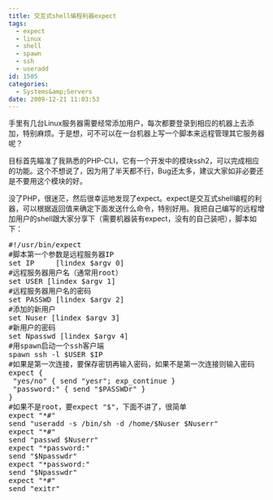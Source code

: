 ```yaml
---
title: 交互式shell编程利器expect
tags:
  - expect
  - linux
  - shell
  - spawn
  - ssh
  - useradd
id: 1505
categories:
  - Systems&amp;Servers
date: 2009-12-21 11:03:53
---
```


手里有几台Linux服务器需要经常添加用户，每次都要登录到相应的机器上去添加，特别麻烦。于是想，可不可以在一台机器上写一个脚本来远程管理其它服务器呢？

目标首先瞄准了我熟悉的PHP-CLI，它有一个开发中的模块ssh2，可以完成相应的功能。这个不想说了，因为用了半天都不行，Bug还太多，建议大家如非必要还是不要用这个模块的好。

没了PHP，很迷茫，然后很幸运地发现了expect。expect是交互式shell编程的利器，可以根据返回值来确定下面发送什么命令，特别好用。我把自己编写的远程增加用户的shell跟大家分享下（需要机器装有expect，没有的自己装吧），脚本如下：
<!--more-->
<pre lang="bash">
#!/usr/bin/expect
#脚本第一个参数是远程服务器IP
set IP     [lindex $argv 0]
#远程服务器用户名（通常用root）
set USER [lindex $argv 1]
#远程服务器用户名的密码
set PASSWD [lindex $argv 2]
#添加的新用户
set Nuser [lindex $argv 3]
#新用户的密码
set Npasswd [lindex $argv 4]
#用spawn启动一个ssh客户端
spawn ssh -l $USER $IP
#如果是第一次连接，要保存密钥再输入密码，如果不是第一次连接则输入密码
expect {
 "yes/no" { send "yesr"; exp_continue }
 "password:" { send "$PASSWDr" }
}
#如果不是root，要expect "$"，下面不讲了，很简单
expect "*#"
send "useradd -s /bin/sh -d /home/$Nuser $Nuserr"
expect "*#"
send "passwd $Nuserr"
expect "*password:"
send "$Npasswdr"
expect "*password:"
send "$Npasswdr"
expect "*#"
send "exitr"
</pre>